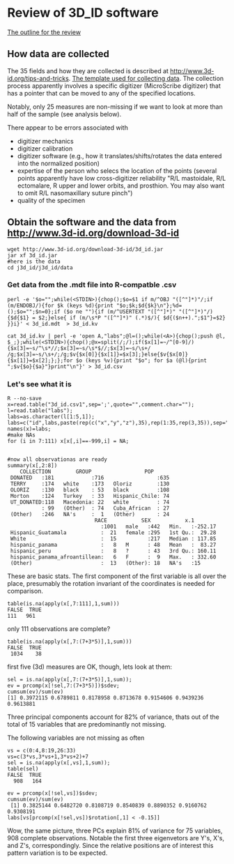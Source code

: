 # Review of 3D_ID software

[The outline for the review](https://github.com/PhrenoID/3dId/blob/master/outline.md)

## How data are collected

The 35 fields and how they are collected is described at http://www.3d-id.org/tips-and-tricks.
[The template used for collecting data](https://github.com/PhrenoID/3dId/blob/master/3DIDDataCollectionTemplate.xlsx).
The collection process apparently involves a specific digitizer (MicroScribe digitizer) that has a pointer
that can be moved to any of the specified locations. 

Notably, only 25 measures are non-missing if we want to look at more than half of the sample (see analysis below).

There appear to be errors associated with

  - digitizer mechanics
  - digitizer calibration
  - digitizer software (e.g., how it translates/shifts/rotates the data entered into the normalized position)
  - expertise of the person who selecs the location of the points (several points apparently have low cross-digitizer reliability "R/L mastoidale, R/L ectomalare,  R upper and lower orbits, and prosthion. You may also want to omit R/L nasomaxillary suture pinch")
  - quality of the specimen


## Obtain the software and the data from http://www.3d-id.org/download-3d-id
```
wget http://www.3d-id.org/download-3d-id/3d_id.jar
jar xf 3d_id.jar
#here is the data
cd j3d_id/j3d_id/data
```




### Get data from the .mdt file into R-compatble .csv

```
perl -e '$o="";while(<STDIN>){chop();$o=$1 if m/^OBJ "([^"]*)"/;if (m/ENDOBJ/){for $k (keys %d){print "$o;$k;$d{$k}\n"};%d=();$o="";$n=0};if ($o ne ""){if (m/^USERTEXT "([^"]*)" "([^"]*)"/){$d{$1} = $2;}else{ if (m/\s*P "([^"]*)" (.*)$/){ $d{($n++).";$1"}=$2} }}i}' < 3d_id.mdt  > 3d_id.kv

cat 3d_id.kv | perl -e 'open A,"labs";@l=();while(<A>){chop();push @l, $_;};while(<STDIN>){chop();@x=split(/;/);if($x[1]=~/^[0-9]/){$x[3]=~s/^\s*//;$x[3]=~s/\s*$//;$x[3]=~s/\s+/ /g;$x[3]=~s/\s+/;/g;$v{$x[0]}{$x[1]}=$x[3];}else{$v{$x[0]}{$x[1]}=$x[2];};};for $o (keys %v){print "$o"; for $a (@l){print ";$v{$o}{$a}"}print"\n"}' > 3d_id.csv
```

### Let's see what it is
```
R --no-save
x=read.table("3d_id.csv1",sep=';',quote="",comment.char="");
l=read.table("labs");
labs=as.character(l[1:5,1]);
labs=c("id",labs,paste(rep(c("x","y","z"),35),rep(1:35,rep(3,35)),sep="."));
names(x)=labs;
#make NAs
for (i in 7:111) x[x[,i]==-999,i] = NA;


#now all observationas are ready
summary(x[,2:8])
    COLLECTION        GROUP                 POP     
 DONATED   :181            :716                 :635  
 TERRY     :174   white    :173   Oloriz        :130  
 OLORIZ    :130   black    : 53   black         :108  
 Morton    :124   Turkey   : 33   Hispanic_Chile: 74  
 UT_DONATED:118   Macedonia: 22   white         : 74  
           : 99   (Other)  : 74   Cuba_African  : 27  
 (Other)   :246   NA's     :  1   (Other)       : 24  
                            RACE           SEX           x.1         
                              :1001   male   :442   Min.   :-252.17  
 Hispanic_Guatamala           :  21   female :295   1st Qu.:  29.28  
 White                        :  15          :217   Median : 117.85  
 hispanic_panama              :   8   M      : 48   Mean   :  83.27  
 hispanic_peru                :   8   ?      : 43   3rd Qu.: 160.11  
 hispanic_panama_afroantillean:   6   F      :  9   Max.   : 332.60  
 (Other)                      :  13   (Other): 18   NA's   :15       

```

These are basic stats. The first component of the first variable is
all over the place, presumably the rotation invariant of the coordinates is needed for comparison.


```
table(is.na(apply(x[,7:111],1,sum)))
FALSE  TRUE 
111   961
```
only 111 observations are complete?



```
table(is.na(apply(x[,7:(7+3*5)],1,sum)))
FALSE  TRUE 
 1034    38 
```

first five (3d) measures are OK, though, lets look at them:

```
sel = is.na(apply(x[,7:(7+3*5)],1,sum));
ev = prcomp(x[!sel,7:(7+3*5)])$sdev;
cumsum(ev)/sum(ev)
[1] 0.3972115 0.6789811 0.8178958 0.8713678 0.9154606 0.9439236 0.9613881
```

Three principal components account for 82% of variance, thats out of 
the total of 15 variables that are predominantly not missing.

The following variables are not missing as often
```
vs = c(0:4,8:19,26:33)
vs=c(3*vs,3*vs+1,3*vs+2)+7
sel = is.na(apply(x[,vs],1,sum));
table(sel)
FALSE  TRUE 
  908   164 

ev = prcomp(x[!sel,vs])$sdev;
cumsum(ev)/sum(ev)
 [1] 0.3825144 0.6482720 0.8108719 0.8540839 0.8890352 0.9160762 0.9308191
labs[vs[prcomp(x[!sel,vs])$rotation[,1] < -0.15]]
```

Wow, the same picture, three PCs explain 81% of variance for 75 variables, 908 complete observations. 
Notable the first three eigenvetors are Y's, X's, and Z's, correspondingly. 
Since the relative positions are of interest this pattern variation is to be expected. 



